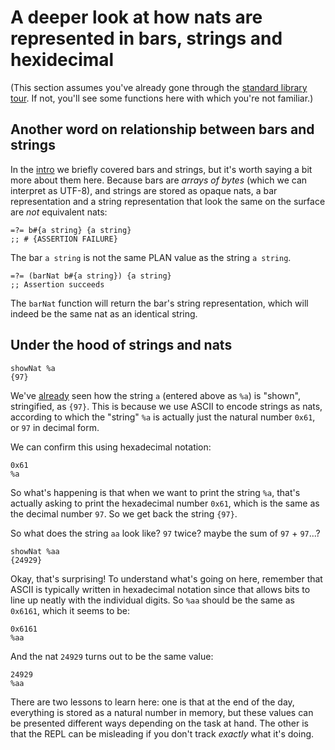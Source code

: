 # A deeper look at how nats are represented in bars, strings and hexidecimal

(This section assumes you've already gone through the [standard library tour](/sire/standard-library.md). If not, you'll see some functions here with which you're not familiar.)

## Another word on relationship between bars and strings

In the [intro](/sire/intro.md) we briefly covered bars and strings, but it's worth saying a bit more about them here. Because bars are _arrays of bytes_ (which we can interpret as UTF-8), and strings are stored as opaque nats, a bar representation and a string representation that look the same on the surface are _not_ equivalent nats:

```sire
=?= b#{a string} {a string}
;; # {ASSERTION FAILURE}
```

The bar `a string` is not the same PLAN value as the string `a string`.

```sire
=?= (barNat b#{a string}) {a string}
;; Assertion succeeds
```

The `barNat` function will return the bar's string representation, which will indeed be the same nat as an identical string.

## Under the hood of strings and nats

```sire
showNat %a
{97}
```

We've [already](sire/intro.md) seen how the string `a` (entered above as `%a`) is "shown", stringified, as `{97}`. This is because we use ASCII to encode strings as nats, according to which the "string" `%a` is actually just the natural number `0x61`, or `97` in decimal form.

We can confirm this using hexadecimal notation:
```sire
0x61
%a
```

So what's happening is that when we want to print the string `%a`, that's actually asking to print the hexadecimal number `0x61`, which is the same as the decimal number `97`. So we get back the string `{97}`.


So what does the string `aa` look like? `97` twice? maybe the sum of `97` + `97`...?

```sire
showNat %aa
{24929}
```

Okay, that's surprising! To understand what's going on here, remember that ASCII is typically written in hexadecimal notation since that allows bits to line up neatly with the individual digits. So `%aa` should be the same as `0x6161`, which it seems to be:

```sire
0x6161
%aa
```

And the nat `24929` turns out to be the same value:

```sire
24929
%aa
```

There are two lessons to learn here: one is that at the end of the day, everything is stored as a natural number in memory, but these values can be presented different ways depending on the task at hand. The other is that the REPL can be misleading if you don't track _exactly_ what it's doing.
